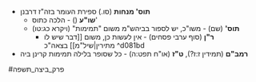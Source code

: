 * **תוס' מנחות** (סו.) ספירת העומר בזה"ז דרבנן
	* **שו"ע** () - הלכה כתוס'
	* **תוס'** (שם) - משו"כ, יש לספור בביהש"מ משום "תמימות" (ויקרא כג:טו)
		* **ר"ן** (סוף ערבי פסחים) - אין לעשות כן, משום [[דבר שיש לו מתירין|שיל"מ]] בצאה"כ ^d081bd
* **רמב"ם** (תמידין ז:ז?), **ט"ז** (או"ח תפט:ה) - כל שסופר בלילה תמימות קרינן ביה

#פרק_ביצה_תשפה 